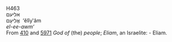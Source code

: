 <body>
  <p>H463<br>  אליעם  <br> אֱלִיעָם  ‎  ‘ĕlı̂y‛âm  <br><i>el-ee-awm‘ </i><br>From <a href="h0410.htm">410</a> and <a href="h5971.htm">5971</a>  <i>God</i> <i>of</i> (the) <i>people</i>; <i>Eliam</i>, an Israelite: - Eliam.<br></p>
 </body>